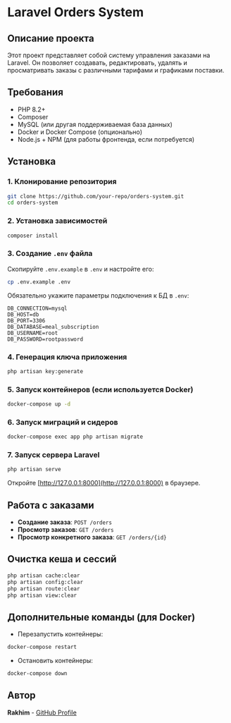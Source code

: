 # Laravel Orders System

## Описание проекта

Этот проект представляет собой систему управления заказами на Laravel. Он позволяет создавать, редактировать, удалять и просматривать заказы с различными тарифами и графиками поставки.

## Требования
- PHP 8.2+
- Composer
- MySQL (или другая поддерживаемая база данных)
- Docker и Docker Compose (опционально)
- Node.js + NPM (для работы фронтенда, если потребуется)

## Установка

### 1. Клонирование репозитория
```sh
git clone https://github.com/your-repo/orders-system.git
cd orders-system
```

### 2. Установка зависимостей
```sh
composer install
```

### 3. Создание `.env` файла
Скопируйте `.env.example` в `.env` и настройте его:
```sh
cp .env.example .env
```

Обязательно укажите параметры подключения к БД в `.env`:
```env
DB_CONNECTION=mysql
DB_HOST=db 
DB_PORT=3306
DB_DATABASE=meal_subscription
DB_USERNAME=root
DB_PASSWORD=rootpassword
```

### 4. Генерация ключа приложения
```sh
php artisan key:generate
```

### 5. Запуск контейнеров (если используется Docker)
```sh
docker-compose up -d
```

### 6. Запуск миграций и сидеров
```sh
docker-compose exec app php artisan migrate
```

### 7. Запуск сервера Laravel
```sh
php artisan serve
```
Откройте [http://127.0.0.1:8000](http://127.0.0.1:8000) в браузере.

## Работа с заказами
- **Создание заказа**: `POST /orders`
- **Просмотр заказов**: `GET /orders`
- **Просмотр конкретного заказа**: `GET /orders/{id}`

## Очистка кеша и сессий
```sh
php artisan cache:clear
php artisan config:clear
php artisan route:clear
php artisan view:clear
```

## Дополнительные команды (для Docker)

- Перезапустить контейнеры:
```sh
docker-compose restart
```
- Остановить контейнеры:
```sh
docker-compose down
```

## Автор
**Rakhim** - [GitHub Profile](https://github.com/l3egaliev)

